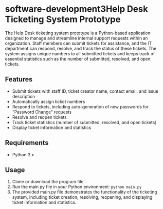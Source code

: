 # software-development3Help Desk Ticketing System Prototype

The Help Desk ticketing system prototype is a Python-based application designed to manage and streamline internal support requests within an organization. Staff members can submit tickets for assistance, and the IT department can respond, resolve, and track the status of these tickets. The system assigns unique numbers to all submitted tickets and keeps track of essential statistics such as the number of submitted, resolved, and open tickets.

## Features

- Submit tickets with staff ID, ticket creator name, contact email, and issue description
- Automatically assign ticket numbers
- Respond to tickets, including auto-generation of new passwords for "Password Change" requests
- Resolve and reopen tickets
- Track ticket statistics (number of submitted, resolved, and open tickets)
- Display ticket information and statistics

## Requirements

- Python 3.x

## Usage

1. Clone or download the program file
2. Run the main.py file in your Python environment: `python main.py`
3. The provided main.py file demonstrates the functionality of the ticketing system, including ticket creation, resolving, reopening, and displaying ticket information and statistics.

 
